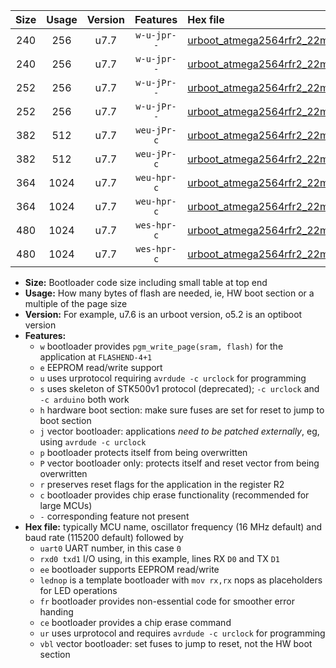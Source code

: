 |Size|Usage|Version|Features|Hex file|
|:-:|:-:|:-:|:-:|:--|
|240|256|u7.7|`w-u-jpr--`|[urboot_atmega2564rfr2_22mhz1184_4800bps_uart0_rxe0_txe1_lednop_ur_vbl.hex](https://raw.githubusercontent.com/stefanrueger/urboot.hex/main/mcus/atmega2564rfr2/fcpu_22mhz1184/4800_bps/urboot_atmega2564rfr2_22mhz1184_4800bps_uart0_rxe0_txe1_lednop_ur_vbl.hex)|
|240|256|u7.7|`w-u-jpr--`|[urboot_atmega2564rfr2_22mhz1184_4800bps_uart1_rxd2_txd3_lednop_ur_vbl.hex](https://raw.githubusercontent.com/stefanrueger/urboot.hex/main/mcus/atmega2564rfr2/fcpu_22mhz1184/4800_bps/urboot_atmega2564rfr2_22mhz1184_4800bps_uart1_rxd2_txd3_lednop_ur_vbl.hex)|
|252|256|u7.7|`w-u-jPr--`|[urboot_atmega2564rfr2_22mhz1184_4800bps_uart0_rxe0_txe1_ur_vbl.hex](https://raw.githubusercontent.com/stefanrueger/urboot.hex/main/mcus/atmega2564rfr2/fcpu_22mhz1184/4800_bps/urboot_atmega2564rfr2_22mhz1184_4800bps_uart0_rxe0_txe1_ur_vbl.hex)|
|252|256|u7.7|`w-u-jPr--`|[urboot_atmega2564rfr2_22mhz1184_4800bps_uart1_rxd2_txd3_ur_vbl.hex](https://raw.githubusercontent.com/stefanrueger/urboot.hex/main/mcus/atmega2564rfr2/fcpu_22mhz1184/4800_bps/urboot_atmega2564rfr2_22mhz1184_4800bps_uart1_rxd2_txd3_ur_vbl.hex)|
|382|512|u7.7|`weu-jPr-c`|[urboot_atmega2564rfr2_22mhz1184_4800bps_uart0_rxe0_txe1_ee_lednop_fr_ce_ur_vbl.hex](https://raw.githubusercontent.com/stefanrueger/urboot.hex/main/mcus/atmega2564rfr2/fcpu_22mhz1184/4800_bps/urboot_atmega2564rfr2_22mhz1184_4800bps_uart0_rxe0_txe1_ee_lednop_fr_ce_ur_vbl.hex)|
|382|512|u7.7|`weu-jPr-c`|[urboot_atmega2564rfr2_22mhz1184_4800bps_uart1_rxd2_txd3_ee_lednop_fr_ce_ur_vbl.hex](https://raw.githubusercontent.com/stefanrueger/urboot.hex/main/mcus/atmega2564rfr2/fcpu_22mhz1184/4800_bps/urboot_atmega2564rfr2_22mhz1184_4800bps_uart1_rxd2_txd3_ee_lednop_fr_ce_ur_vbl.hex)|
|364|1024|u7.7|`weu-hpr-c`|[urboot_atmega2564rfr2_22mhz1184_4800bps_uart0_rxe0_txe1_ee_lednop_fr_ce_ur.hex](https://raw.githubusercontent.com/stefanrueger/urboot.hex/main/mcus/atmega2564rfr2/fcpu_22mhz1184/4800_bps/urboot_atmega2564rfr2_22mhz1184_4800bps_uart0_rxe0_txe1_ee_lednop_fr_ce_ur.hex)|
|364|1024|u7.7|`weu-hpr-c`|[urboot_atmega2564rfr2_22mhz1184_4800bps_uart1_rxd2_txd3_ee_lednop_fr_ce_ur.hex](https://raw.githubusercontent.com/stefanrueger/urboot.hex/main/mcus/atmega2564rfr2/fcpu_22mhz1184/4800_bps/urboot_atmega2564rfr2_22mhz1184_4800bps_uart1_rxd2_txd3_ee_lednop_fr_ce_ur.hex)|
|480|1024|u7.7|`wes-hpr-c`|[urboot_atmega2564rfr2_22mhz1184_4800bps_uart0_rxe0_txe1_ee_lednop_fr_ce.hex](https://raw.githubusercontent.com/stefanrueger/urboot.hex/main/mcus/atmega2564rfr2/fcpu_22mhz1184/4800_bps/urboot_atmega2564rfr2_22mhz1184_4800bps_uart0_rxe0_txe1_ee_lednop_fr_ce.hex)|
|480|1024|u7.7|`wes-hpr-c`|[urboot_atmega2564rfr2_22mhz1184_4800bps_uart1_rxd2_txd3_ee_lednop_fr_ce.hex](https://raw.githubusercontent.com/stefanrueger/urboot.hex/main/mcus/atmega2564rfr2/fcpu_22mhz1184/4800_bps/urboot_atmega2564rfr2_22mhz1184_4800bps_uart1_rxd2_txd3_ee_lednop_fr_ce.hex)|

- **Size:** Bootloader code size including small table at top end
- **Usage:** How many bytes of flash are needed, ie, HW boot section or a multiple of the page size
- **Version:** For example, u7.6 is an urboot version, o5.2 is an optiboot version
- **Features:**
  + `w` bootloader provides `pgm_write_page(sram, flash)` for the application at `FLASHEND-4+1`
  + `e` EEPROM read/write support
  + `u` uses urprotocol requiring `avrdude -c urclock` for programming
  + `s` uses skeleton of STK500v1 protocol (deprecated); `-c urclock` and `-c arduino` both work
  + `h` hardware boot section: make sure fuses are set for reset to jump to boot section
  + `j` vector bootloader: applications *need to be patched externally*, eg, using `avrdude -c urclock`
  + `p` bootloader protects itself from being overwritten
  + `P` vector bootloader only: protects itself and reset vector from being overwritten
  + `r` preserves reset flags for the application in the register R2
  + `c` bootloader provides chip erase functionality (recommended for large MCUs)
  + `-` corresponding feature not present
- **Hex file:** typically MCU name, oscillator frequency (16 MHz default) and baud rate (115200 default) followed by
  + `uart0` UART number, in this case `0`
  + `rxd0 txd1` I/O using, in this example, lines RX `D0` and TX `D1`
  + `ee` bootloader supports EEPROM read/write
  + `lednop` is a template bootloader with `mov rx,rx` nops as placeholders for LED operations
  + `fr` bootloader provides non-essential code for smoother error handing
  + `ce` bootloader provides a chip erase command
  + `ur` uses urprotocol and requires `avrdude -c urclock` for programming
  + `vbl` vector bootloader: set fuses to jump to reset, not the HW boot section
